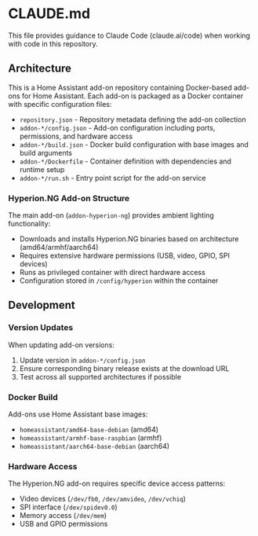 # CLAUDE.md

This file provides guidance to Claude Code (claude.ai/code) when working with code in this repository.

## Architecture

This is a Home Assistant add-on repository containing Docker-based add-ons for Home Assistant. Each add-on is packaged as a Docker container with specific configuration files:

- `repository.json` - Repository metadata defining the add-on collection
- `addon-*/config.json` - Add-on configuration including ports, permissions, and hardware access
- `addon-*/build.json` - Docker build configuration with base images and build arguments
- `addon-*/Dockerfile` - Container definition with dependencies and runtime setup
- `addon-*/run.sh` - Entry point script for the add-on service

### Hyperion.NG Add-on Structure

The main add-on (`addon-hyperion-ng`) provides ambient lighting functionality:
- Downloads and installs Hyperion.NG binaries based on architecture (amd64/armhf/aarch64)
- Requires extensive hardware permissions (USB, video, GPIO, SPI devices)
- Runs as privileged container with direct hardware access
- Configuration stored in `/config/hyperion` within the container

## Development

### Version Updates
When updating add-on versions:
1. Update version in `addon-*/config.json`
2. Ensure corresponding binary release exists at the download URL
3. Test across all supported architectures if possible

### Docker Build
Add-ons use Home Assistant base images:
- `homeassistant/amd64-base-debian` (amd64)
- `homeassistant/armhf-base-raspbian` (armhf) 
- `homeassistant/aarch64-base-debian` (aarch64)

### Hardware Access
The Hyperion.NG add-on requires specific device access patterns:
- Video devices (`/dev/fb0`, `/dev/amvideo`, `/dev/vchiq`)
- SPI interface (`/dev/spidev0.0`)
- Memory access (`/dev/mem`)
- USB and GPIO permissions